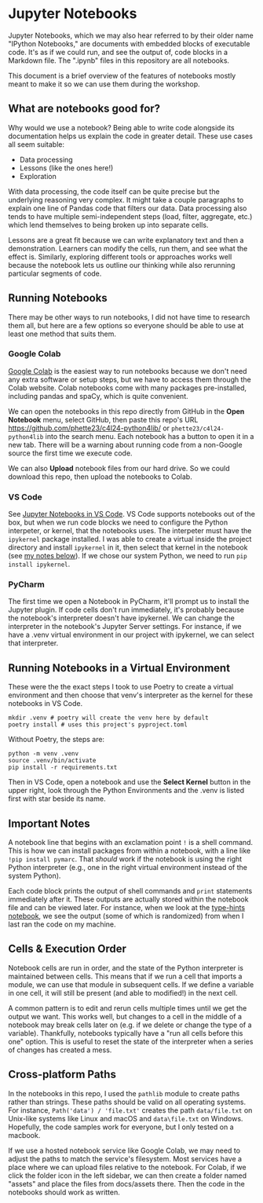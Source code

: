 # Jupyter Notebooks

Jupyter Notebooks, which we may also hear referred to by their older name "IPython Notebooks," are documents with embedded blocks of executable code. It's as if we could run, and see the output of, code blocks in a Markdown file. The ".ipynb" files in this repository are all notebooks.

This document is a brief overview of the features of notebooks mostly meant to make it so we can use them during the workshop.

## What are notebooks good for?

Why would we use a notebook? Being able to write code alongside its documentation helps us explain the code in greater detail. These use cases all seem suitable:

- Data processing
- Lessons (like the ones here!)
- Exploration

With data processing, the code itself can be quite precise but the underlying reasoning very complex. It might take a couple paragraphs to explain one line of Pandas code that filters our data. Data processing also tends to have multiple semi-independent steps (load, filter, aggregate, etc.) which lend themselves to being broken up into separate cells.

Lessons are a great fit because we can write explanatory text and then a demonstration. Learners can modify the cells, run them, and see what the effect is. Similarly, exploring different tools or approaches works well because the notebook lets us outline our thinking while also rerunning particular segments of code.

## Running Notebooks

There may be other ways to run notebooks, I did not have time to research them all, but here are a few options so everyone should be able to use at least one method that suits them.

### Google Colab

[Google Colab](https://colab.research.google.com/) is the easiest way to run notebooks because we don't need any extra software or setup steps, but we have to access them through the Colab website. Colab notebooks come with many packages pre-installed, including pandas and spaCy, which is quite convenient.

We can open the notebooks in this repo directly from GitHub in the **Open Notebook** menu, select GitHub, then paste this repo's URL https://github.com/phette23/c4l24-python4lib/ or `phette23/c4l24-python4lib` into the search menu. Each notebook has a button to open it in a new tab. There will be a warning about running code from a non-Google source the first time we execute code.

We can also **Upload** notebook files from our hard drive. So we could download this repo, then upload the notebooks to Colab.

### VS Code

See [Jupyter Notebooks in VS Code](https://code.visualstudio.com/docs/datascience/jupyter-notebooks). VS Code supports notebooks out of the box, but when we run code blocks we need to configure the Python interpeter, or kernel, that the notebooks uses. The interpeter must have the `ipykernel` package installed. I was able to create a virtual inside the project directory and install `ipykernel` in it, then select that kernel in the notebook (see [my notes below](#running-notebooks-in-a-virtual-environment)). If we chose our system Python, we need to run `pip install ipykernel`.

### PyCharm

The first time we open a Notebook in PyCharm, it'll prompt us to install the Jupyter plugin. If code cells don't run immediately, it's probably because the notebook's interpreter doesn't have ipykernel. We can change the interpreter in the notebook's Jupyter Server settings. For instance, if we have a .venv virtual environment in our project with ipykernel, we can select that interpreter.

## Running Notebooks in a Virtual Environment

These were the the exact steps I took to use Poetry to create a virtual environment and then choose that venv's interpreter as the kernel for these notebooks in VS Code.

```shell
mkdir .venv # poetry will create the venv here by default
poetry install # uses this project's pyproject.toml
```

Without Poetry, the steps are:

```shell
python -m venv .venv
source .venv/bin/activate
pip install -r requirements.txt
```

Then in VS Code, open a notebook and use the **Select Kernel** button in the upper right, look through the Python Environments and the .venv is listed first with star beside its name.

## Important Notes

A notebook line that begins with an exclamation point `!` is a shell command. This is how we can install packages from within a notebook, with a line like `!pip install pymarc`. That _should_ work if the notebook is using the right Python interpreter (e.g., one in the right virtual environment instead of the system Python).

Each code block prints the output of shell commands and `print` statements immediately after it. These outputs are actually stored within the notebook file and can be viewed later. For instance, when we look at the [type-hints notebook](type-hints.ipynb), we see the output (some of which is randomized) from when I last ran the code on my machine.

## Cells & Execution Order

Notebook cells are run in order, and the state of the Python interpreter is maintained between cells. This means that if we run a cell that imports a module, we can use that module in subsequent cells. If we define a variable in one cell, it will still be present (and able to modified!) in the next cell.

A common pattern is to edit and rerun cells multiple times until we get the output we want. This works well, but changes to a cell in the middle of a notebook may break cells later on (e.g. if we delete or change the type of a variable). Thankfully, notebooks typically have a "run all cells before this one" option. This is useful to reset the state of the interpreter when a series of changes has created a mess.

## Cross-platform Paths

In the notebooks in this repo, I used the `pathlib` module to create paths rather than strings. These paths should be valid on all operating systems. For instance, `Path('data') / 'file.txt'` creates the path `data/file.txt` on Unix-like systems like Linux and macOS and `data\file.txt` on Windows. Hopefully, the code samples work for everyone, but I only tested on a macbook.

If we use a hosted notebook service like Google Colab, we may need to adjust the paths to match the service's filesystem. Most services have a place where we can upload files relative to the notebook. For Colab, if we click the folder icon in the left sidebar, we can then create a folder named "assets" and place the files from docs/assets there. Then the code in the notebooks should work as written.
